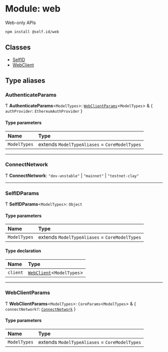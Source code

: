# Module: web

Web-only APIs

```sh
npm install @self.id/web
```

## Classes

- [SelfID](../classes/web.SelfID.md)
- [WebClient](../classes/web.WebClient.md)

## Type aliases

### AuthenticateParams

Ƭ **AuthenticateParams**<`ModelTypes`\>: [`WebClientParams`](web.md#webclientparams)<`ModelTypes`\> & { `authProvider`: `EthereumAuthProvider`  }

#### Type parameters

| Name | Type |
| :------ | :------ |
| `ModelTypes` | extends `ModelTypeAliases` = `CoreModelTypes` |

___

### ConnectNetwork

Ƭ **ConnectNetwork**: ``"dev-unstable"`` \| ``"mainnet"`` \| ``"testnet-clay"``

___

### SelfIDParams

Ƭ **SelfIDParams**<`ModelTypes`\>: `Object`

#### Type parameters

| Name | Type |
| :------ | :------ |
| `ModelTypes` | extends `ModelTypeAliases` = `CoreModelTypes` |

#### Type declaration

| Name | Type |
| :------ | :------ |
| `client` | [`WebClient`](../classes/web.WebClient.md)<`ModelTypes`\> |

___

### WebClientParams

Ƭ **WebClientParams**<`ModelTypes`\>: `CoreParams`<`ModelTypes`\> & { `connectNetwork?`: [`ConnectNetwork`](web.md#connectnetwork)  }

#### Type parameters

| Name | Type |
| :------ | :------ |
| `ModelTypes` | extends `ModelTypeAliases` = `CoreModelTypes` |
